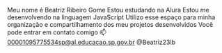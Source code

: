 Meu nome é Beatriz Ribeiro Gome
Estou estudando na Alura
Estou me desenvolvendo na linguagem JavaScript
Utilizo esse espaço para minha organização e compartilhamento dos meu projetos desenvolvidos
Você pode entrar em contato comigo 📫
00001095775534sp@al.educacao.sp.gov.br
@Beatriz23lb
